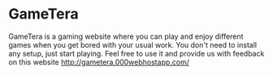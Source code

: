 # GameTera
GameTera is a gaming website where you can play and enjoy different games when you get bored with your usual work. You don't need to install any setup, just start playing. Feel free to use it and provide us with feedback on this website  http://gametera.000webhostapp.com/
